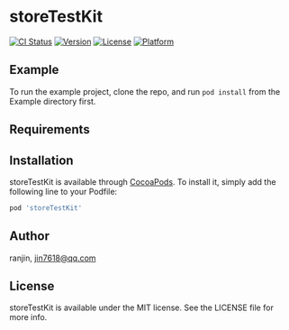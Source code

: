 # storeTestKit

[![CI Status](https://img.shields.io/travis/ranjin/storeTestKit.svg?style=flat)](https://travis-ci.org/ranjin/storeTestKit)
[![Version](https://img.shields.io/cocoapods/v/storeTestKit.svg?style=flat)](https://cocoapods.org/pods/storeTestKit)
[![License](https://img.shields.io/cocoapods/l/storeTestKit.svg?style=flat)](https://cocoapods.org/pods/storeTestKit)
[![Platform](https://img.shields.io/cocoapods/p/storeTestKit.svg?style=flat)](https://cocoapods.org/pods/storeTestKit)

## Example

To run the example project, clone the repo, and run `pod install` from the Example directory first.

## Requirements

## Installation

storeTestKit is available through [CocoaPods](https://cocoapods.org). To install
it, simply add the following line to your Podfile:

```ruby
pod 'storeTestKit'
```

## Author

ranjin, jin7618@qq.com

## License

storeTestKit is available under the MIT license. See the LICENSE file for more info.
